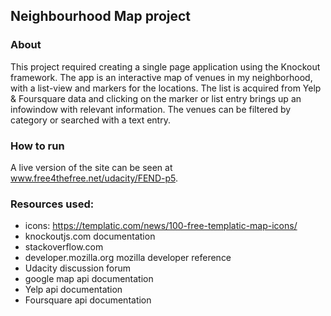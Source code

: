 ## Neighbourhood Map project
### About

This project required creating a single page application using the Knockout framework. The app is an interactive map of venues in my neighborhood, with a list-view and markers for the locations. The list is acquired from Yelp & Foursquare data and clicking on the marker or list entry brings up an infowindow with relevant information. 
The venues can be filtered by category or searched with a text entry.

### How to run

A live version of the site can be seen at www.free4thefree.net/udacity/FEND-p5.

### Resources used:

- icons: https://templatic.com/news/100-free-templatic-map-icons/
- knockoutjs.com documentation
- stackoverflow.com
- developer.mozilla.org mozilla developer reference
- Udacity discussion forum
- google map api documentation
- Yelp api documentation
- Foursquare api documentation